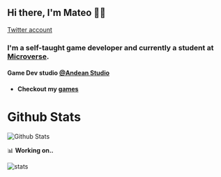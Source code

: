 ## Hi there, I'm Mateo 👋:nerd_face:

[Twitter account](https://twitter.com/MVGameDev?ref_src=twsrc%5Etfw)

### I'm a self-taught game developer and currently a student at [Microverse](https://www.microverse.org). 

#### Game Dev studio [@Andean Studio](https://twitter.com/ANDEANSTUDIO)
- #### Checkout my [games](https://andean-studio.itch.io)


# Github Stats
![Github Stats](https://github-readme-stats.vercel.app/api?username=mateo951)

📊 **Working on..**

<!--START_SECTION:waka-->
![stats](https://github-readme-stats-taupe-two.vercel.app/api/wakatime?username=mateo951&hide_title=true&hide_border=true&langs_count=5)
<!--END_SECTION:waka-->

